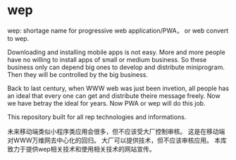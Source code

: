 # wep
wep: shortage name for progressive web application/PWA， or web convert to wep. 

Downloading and installing mobile apps is not easy. More and more people have no willing to install apps of small or medium business. So these business only can depend big ones to develop and distribute miniprogram. Then they will be controlled by the big business.

Back to last century, when WWW web was just been invetion, all people has an ideal that every one can get and distribute theire message freely. Now we have betray the ideal for years. Now PWA or wep will do this job.

This repository built for all rep technologies and informations.


未来移动端类似小程序类应用会很多，但不应该受大厂控制审核。 这是在移动端对WWW万维网去中心化的回归。 大厂可以提供技术，但不应该审核应用。 本库致力于提供wep相关技术和使用相关技术的网站宣传。
